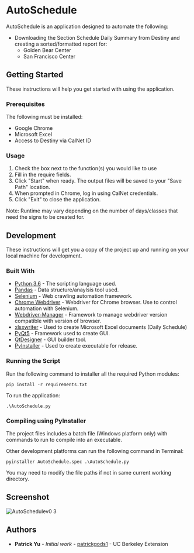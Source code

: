 # AutoSchedule
AutoSchedule is an application designed to automate the following:

* Downloading the Section Schedule Daily Summary from Destiny and creating a sorted/formatted report for:
	* Golden Bear Center
	* San Francisco Center

## Getting Started
These instructions will help you get started with using the application.

### Prerequisites
The following must be installed:
* Google Chrome
* Microsoft Excel
* Access to Destiny via CalNet ID

### Usage
1. Check the box next to the function(s) you would like to use
2. Fill in the require fields.
3. Click "Start" when ready. The output files will be saved to your "Save Path" location.
4. When prompted in Chrome, log in using CalNet credentials.
5. Click "Exit" to close the application.

Note: Runtime may vary depending on the number of days/classes that need the signs to be created for.

## Development
These instructions will get you a copy of the project up and running on your local machine for development.

### Built With
* [Python 3.6](https://docs.python.org/3/) - The scripting language used.
* [Pandas](https://pandas.pydata.org/) - Data structure/anaylsis tool used.
* [Selenium](https://selenium-python.readthedocs.io/) - Web crawling automation framework.
* [Chrome Webdriver](http://chromedriver.chromium.org/downloads) - Webdriver for Chrome browser. Use to control automation with Selenium.
* [Webdriver-Manager](https://github.com/SergeyPirogov/webdriver_manager) - Framework to manage webdriver version compatible with version of browser.
* [xlsxwriter](https://xlsxwriter.readthedocs.io/) - Used to create Microsoft Excel documents (Daily Schedule)
* [PyQt5](https://pypi.org/project/PyQt5/) - Framework used to create GUI.
* [QtDesigner](http://doc.qt.io/qt-5/qtdesigner-manual.html) - GUI builder tool.
* [PyInstaller](https://www.pyinstaller.org/) - Used to create executable for release.

### Running the Script
Run the following command to installer all the required Python modules:
```
pip install -r requirements.txt
```
To run the application:
```
.\AutoSchedule.py
```

### Compiling using PyInstaller

The project files includes a batch file (Windows platform only) with commands to run to compile into an executable. 

Other development platforms can run the following command in Terminal:

```
pyinstaller AutoSchedule.spec .\AutoSchedule.py
```
You may need to modify the file paths if not in same current working directory.

## Screenshot
![AutoSchedulev0 3](https://user-images.githubusercontent.com/60832092/144553485-03bad41b-cb1f-4912-b1d1-3ec0be4a7af6.png)

## Authors
* **Patrick Yu** - *Initial work* - [patrickgods1](https://github.com/patrickgods1) - UC Berkeley Extension
